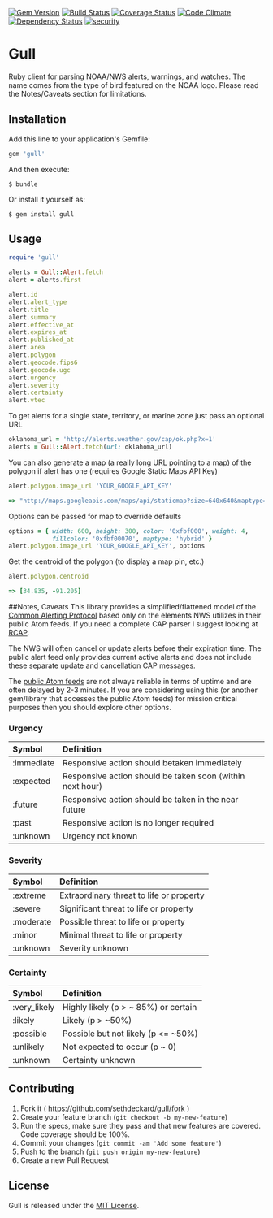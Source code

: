 [![Gem Version](https://badge.fury.io/rb/gull.svg)](http://badge.fury.io/rb/gull)
[![Build Status](https://travis-ci.org/sethdeckard/gull.svg?branch=master)](https://travis-ci.org/sethdeckard/gull)
[![Coverage Status](https://coveralls.io/repos/sethdeckard/gull/badge.png)](https://coveralls.io/r/sethdeckard/gull)
[![Code Climate](https://codeclimate.com/github/sethdeckard/gull/badges/gpa.svg)](https://codeclimate.com/github/sethdeckard/gull)
[![Dependency Status](https://gemnasium.com/sethdeckard/gull.svg)](https://gemnasium.com/sethdeckard/gull)
[![security](https://hakiri.io/github/sethdeckard/gull/master.svg)](https://hakiri.io/github/sethdeckard/gull/master)
# Gull

Ruby client for parsing NOAA/NWS alerts, warnings, and watches. The name comes from the type of bird featured on the NOAA logo. Please read the Notes/Caveats section for limitations.

## Installation

Add this line to your application's Gemfile:

```ruby
gem 'gull'
```

And then execute:

    $ bundle

Or install it yourself as:

    $ gem install gull

## Usage

```ruby
require 'gull'

alerts = Gull::Alert.fetch
alert = alerts.first

alert.id
alert.alert_type
alert.title
alert.summary
alert.effective_at
alert.expires_at
alert.published_at
alert.area
alert.polygon
alert.geocode.fips6
alert.geocode.ugc
alert.urgency
alert.severity
alert.certainty
alert.vtec
```

To get alerts for a single state, territory, or marine zone just pass an optional URL

```ruby
oklahoma_url = 'http://alerts.weather.gov/cap/ok.php?x=1'
alerts = Gull::Alert.fetch(url: oklahoma_url)
```

You can also generate a map (a really long URL pointing to a map) of the polygon if alert has one (requires Google Static Maps API Key)

```ruby
alert.polygon.image_url 'YOUR_GOOGLE_API_KEY'

=> "http://maps.googleapis.com/maps/api/staticmap?size=640x640&maptype=roadmap&path=color:0xff0000|weight:3|fillcolor:0xff000060|38.73,-94.22|38.75,-94.16|38.57,-93.94|38.4,-93.84|38.4,-93.91|38.73,-94.22&key=YOUR_GOOGLE_API_KEY"
```

Options can be passed for map to override defaults

```ruby
options = { width: 600, height: 300, color: '0xfbf000', weight: 4,
            fillcolor: '0xfbf00070', maptype: 'hybrid' } 
alert.polygon.image_url 'YOUR_GOOGLE_API_KEY', options 
```

Get the centroid of the polygon (to display a map pin, etc.)

```ruby
alert.polygon.centroid

=> [34.835, -91.205]
```
	
##Notes, Caveats
This library provides a simplified/flattened model of the [Common Alerting Protocol](http://docs.oasis-open.org/emergency/cap/v1.2/CAP-v1.2-os.html) based only on the elements NWS utilizes in their public Atom feeds. If you need a complete CAP parser I suggest looking at [RCAP](https://github.com/farrel/RCAP).

The NWS will often cancel or update alerts before their expiration time. The public alert feed only provides current active alerts and does not include these separate update and cancellation CAP messages. 

The [public Atom feeds](http://alerts.weather.gov/) are not always reliable in terms of uptime and are often delayed by 2-3 minutes. If you are considering using this (or another gem/library that accesses the public Atom feeds) for mission critical purposes then you should explore other options.

### Urgency

| Symbol        | Definition          
| :------------- |:-------------
| :immediate  | Responsive action should betaken immediately
| :expected  | Responsive action should be taken soon (within next hour)
| :future  | Responsive action should be taken in the near future
| :past  | Responsive action is no longer required
| :unknown  | Urgency not known

### Severity

| Symbol        | Definition          
| :------------- |:-------------
| :extreme  | Extraordinary threat to life or property
| :severe  | Significant threat to life or property
| :moderate  | Possible threat to life or property
| :minor  | Minimal threat to life or property
| :unknown  | Severity unknown

### Certainty

| Symbol        | Definition          
| :------------- |:-------------
| :very_likely  | Highly likely (p > ~ 85%) or certain
| :likely  | Likely (p > ~50%)
| :possible  | Possible but not likely (p <= ~50%)
| :unlikely  | Not expected to occur (p ~ 0)
| :unknown  | Certainty unknown


## Contributing

1. Fork it ( https://github.com/sethdeckard/gull/fork )
2. Create your feature branch (`git checkout -b my-new-feature`)
3. Run the specs, make sure they pass and that new features are covered. Code coverage should be 100%.
4. Commit your changes (`git commit -am 'Add some feature'`)
5. Push to the branch (`git push origin my-new-feature`)
6. Create a new Pull Request

## License

Gull is released under the [MIT License](http://www.opensource.org/licenses/MIT).
